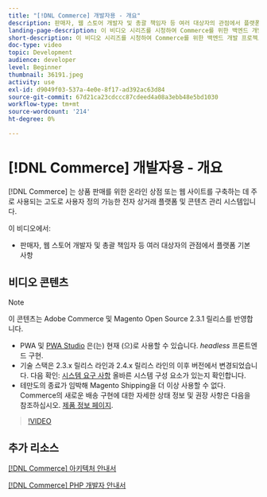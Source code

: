 ```yaml
---
title: "[!DNL Commerce] 개발자용 - 개요"
description: 판매자, 웹 스토어 개발자 및 총괄 책임자 등 여러 대상자의 관점에서 플랫폼 기본 사항에 대해 알아봅니다.
landing-page-description: 이 비디오 시리즈를 시청하여 Commerce를 위한 백엔드 개발 프로젝트에 대해 살펴보십시오.
short-description: 이 비디오 시리즈를 시청하여 Commerce를 위한 백엔드 개발 프로젝트에 대해 살펴보십시오.
doc-type: video
topic: Development
audience: developer
level: Beginner
thumbnail: 36191.jpeg
activity: use
exl-id: d9049f03-537a-4e0e-8f17-ad392ac63d84
source-git-commit: 67d21ca23cdccc87cdeed4a08a3ebb48e5bd1030
workflow-type: tm+mt
source-wordcount: '214'
ht-degree: 0%

---
```


# [!DNL Commerce] 개발자용 - 개요

[!DNL Commerce] 는 상품 판매를 위한 온라인 상점 또는 웹 사이트를 구축하는 데 주로 사용되는 고도로 사용자 정의 가능한 전자 상거래 플랫폼 및 콘텐츠 관리 시스템입니다.

이 비디오에서:

- 판매자, 웹 스토어 개발자 및 총괄 책임자 등 여러 대상자의 관점에서 플랫폼 기본 사항

## 비디오 콘텐츠

>[!NOTE]
>
>이 콘텐츠는 Adobe Commerce 및 Magento Open Source 2.3.1 릴리스를 반영합니다.
>
>- PWA 및 [PWA Studio](https://developer.adobe.com/commerce/pwa-studio/) 은(는) 현재 (으)로 사용할 수 있습니다. _headless_ 프론트엔드 구현.
>- 기술 스택은 2.3.x 릴리스 라인과 2.4.x 릴리스 라인의 이후 버전에서 변경되었습니다. 다음 확인: [시스템 요구 사항](https://experienceleague.adobe.com/docs/commerce-operations/installation-guide/system-requirements.html) 올바른 시스템 구성 요소가 있는지 확인합니다.
>- 테만도의 종료가 임박해 Magento Shipping을 더 이상 사용할 수 없다. Commerce의 새로운 배송 구현에 대한 자세한 상태 정보 및 권장 사항은 다음을 참조하십시오. [제품 정보 페이지](https://business.adobe.com/products/magento/shipping.html).



>[!VIDEO](https://video.tv.adobe.com/v/36191?quality=12&learn=on)

## 추가 리소스

[[!DNL Commerce] 아키텍처 안내서](https://developer.adobe.com/commerce/php/architecture/)

[[!DNL Commerce] PHP 개발자 안내서](https://developer.adobe.com/commerce/php/development/)

